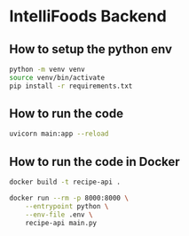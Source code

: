 # IntelliFoods Backend
## How to setup the python env

```bash
python -m venv venv
source venv/bin/activate
pip install -r requirements.txt
```

## How to run the code

```bash
uvicorn main:app --reload
```

## How to run the code in Docker

```bash
docker build -t recipe-api .

docker run --rm -p 8000:8000 \
    --entrypoint python \
    --env-file .env \
    recipe-api main.py
```